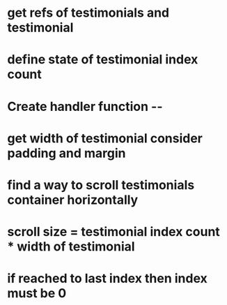 # get refs of testimonials and testimonial

# define state of testimonial index count

# Create handler function --

# get width of testimonial consider padding and margin

# find a way to scroll testimonials container horizontally

# scroll size = testimonial index count \* width of testimonial

# if reached to last index then index must be 0
